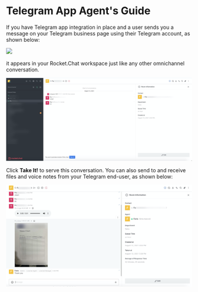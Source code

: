 # Telegram App Agent's Guide

If you have Telegram app integration in place and a user sends you a message on your Telegram business page using their Telegram account, as shown below:

![](../../../../.gitbook/assets/IMG\_3509.PNG)

it appears in your Rocket.Chat workspace just like any other omnichannel conversation.

![](<../../../../.gitbook/assets/image (572).png>)

Click **Take It!** to serve this conversation. You can also send to and receive files and voice notes from your Telegram end-user, as shown below:

![](<../../../../.gitbook/assets/image (568).png>)
